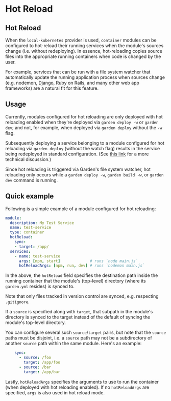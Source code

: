 # Hot Reload

## Hot Reload

When the `local-kubernetes` provider is used, `container` modules can be configured to hot-reload their running services when the module's sources change \(i.e. without redeploying\). In essence, hot-reloading copies source files into the appropriate running containers when code is changed by the user.

For example, services that can be run with a file system watcher that automatically update the running application process when sources change \(e.g. nodemon, Django, Ruby on Rails, and many other web app frameworks\) are a natural fit for this feature.

## Usage

Currently, modules configured for hot reloading are only deployed with hot reloading enabled when they're deployed via `garden deploy -w` or `garden dev`; and not, for example, when deployed via `garden deploy` without the `-w` flag.

Subsequently deploying a service belonging to a module configured for hot reloading via `garden deploy` \(without the watch flag\) results in the service being redeployed in standard configuration. \(See [this link](https://github.com/garden-io/garden/pull/291) for a more technical discussion.\)

Since hot reloading is triggered via Garden's file system watcher, hot reloading only occurs while a `garden deploy -w`, `garden build -w`, or `garden dev` command is running.

## Quick example

Following is a simple example of a module configured for hot reloading:

```yaml
module:
  description: My Test Service
  name: test-service
  type: container
  hotReload:
    sync:
    - target: /app/
  services:
    - name: test-service
      args: [npm, start]             # runs `node main.js`
      hotReloadArgs: [npm, run, dev] # runs `nodemon main.js`
```

In the above, the `hotReload` field specifies the destination path inside the running container that the module's \(top-level\) directory \(where its `garden.yml` resides\) is synced to.

Note that only files tracked in version control are synced, e.g. respecting `.gitignore`.

If a `source` is specified along with `target`, that subpath in the module's directory is synced to the target instead of the default of syncing the module's top-level directory.

You can configure several such `source`/`target` pairs, but note that the `source` paths must be disjoint, i.e. a `source` path may not be a subdirectory of another `source` path within the same module. Here's an example:

```yaml
    sync:
      - source: /foo
        target: /app/foo
      - source: /bar
        target: /app/bar
```

Lastly, `hotReloadArgs` specifies the arguments to use to run the container \(when deployed with hot reloading enabled\). If no `hotReloadArgs` are specified, `args` is also used in hot reload mode.

